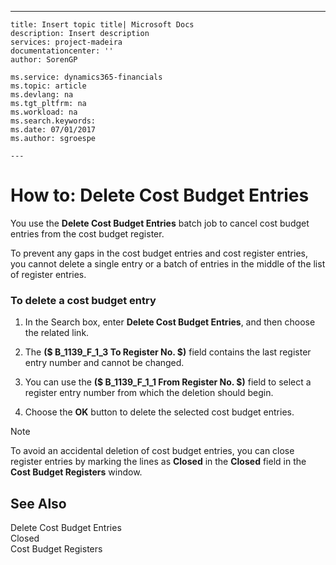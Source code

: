 ---
    title: Insert topic title| Microsoft Docs
    description: Insert description
    services: project-madeira
    documentationcenter: ''
    author: SorenGP

    ms.service: dynamics365-financials
    ms.topic: article
    ms.devlang: na
    ms.tgt_pltfrm: na
    ms.workload: na
    ms.search.keywords:
    ms.date: 07/01/2017
    ms.author: sgroespe

    ---
# How to: Delete Cost Budget Entries
You use the **Delete Cost Budget Entries** batch job to cancel cost budget entries from the cost budget register.  
  
 To prevent any gaps in the cost budget entries and cost register entries, you cannot delete a single entry or a batch of entries in the middle of the list of register entries.  
  
### To delete a cost budget entry  
  
1.  In the Search box, enter **Delete Cost Budget Entries**, and then choose the related link.  
  
2.  The **\($ B\_1139\_F\_1\_3 To Register No. $\)** field contains the last register entry number and cannot be changed.  
  
3.  You can use the **\($ B\_1139\_F\_1\_1 From Register No. $\)** field to select a register entry number from which the deletion should begin.  
  
4.  Choose the **OK** button to delete the selected cost budget entries.  
  
> [!NOTE]  
>  To avoid an accidental deletion of cost budget entries, you can close register entries by marking the lines as **Closed** in the **Closed** field in the **Cost Budget Registers** window.  
  
## See Also  
 Delete Cost Budget Entries   
 Closed   
 Cost Budget Registers